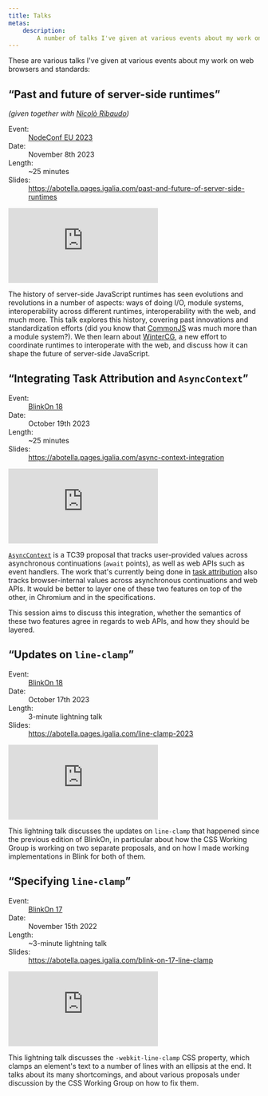 ```yaml
---
title: Talks
metas:
    description:
        A number of talks I've given at various events about my work on web browsers and standards.
---
```


These are various talks I've given at various events about my work on web
browsers and standards:

## “Past and future of server-side runtimes”

_(given together with [Nicolò Ribaudo](https://github.com/nicolo-ribaudo))_

<dl>
    <dt>Event:</dt>
    <dd><a href="https://www.nodeconf.eu">NodeConf EU 2023</a></dd>
    <dt>Date:</dt>
    <dd><time datetime="2023-11-08">November 8th 2023</time></dd>
    <dt>Length:</dt>
    <dd>~25 minutes</dd>
    <dt>Slides:</dt>
    <dd><a target="_new" href="https://abotella.pages.igalia.com/past-and-future-of-server-side-runtimes">https://abotella.pages.igalia.com/past-and-future-of-server-side-runtimes</a>
</dl>

<iframe class="youtube" src="https://www.youtube-nocookie.com/embed/LdnmN2qGo0g" title="YouTube video player: Past and future of server-side runtimes" frameborder="0" allow="picture-in-picture; web-share" allowfullscreen></iframe>

The history of server-side JavaScript runtimes has seen evolutions and
revolutions in a number of aspects: ways of doing I/O, module systems,
interoperability across different runtimes, interoperability with the web, and
much more. This talk explores this history, covering past innovations and
standardization efforts (did you know that
[CommonJS](https://wiki.commonjs.org/wiki/CommonJS) was much more than a module
system?). We then learn about [WinterCG](https://wintercg.org/), a new effort to
coordinate runtimes to interoperate with the web, and discuss how it can shape
the future of server-side JavaScript.

## “Integrating Task Attribution and `AsyncContext`”

<dl>
    <dt>Event:</dt>
    <dd><a href="https://www.chromium.org/events/blinkon-18/">BlinkOn 18</a></dd>
    <dt>Date:</dt>
    <dd><time datetime="2023-10-19">October 19th 2023</time></dd>
    <dt>Length:</dt>
    <dd>~25 minutes</dd>
    <dt>Slides:</dt>
    <dd><a target="_new" href="https://abotella.pages.igalia.com/async-context-integration">https://abotella.pages.igalia.com/async-context-integration</a></dd>
</dl>

<iframe class="youtube" src="https://www.youtube-nocookie.com/embed/vGCOwR73hC8" title="YouTube video player: Integrating Task Attribution and AsyncContext" frameborder="0" allow="picture-in-picture; web-share" allowfullscreen></iframe>

[`AsyncContext`](https://github.com/tc39/proposal-async-context) is a TC39
proposal that tracks user-provided values across asynchronous continuations
(`await` points), as well as web APIs such as event handlers. The work that's
currently being done in
[task attribution](https://docs.google.com/document/d/1_m-h9_KgDMddTS2OFP0CShr4zjU-C-up64DwCrCfBo4/edit?usp=sharing)
also tracks browser-internal values across asynchronous continuations and web
APIs. It would be better to layer one of these two features on top of the other,
in Chromium and in the specifications.

This session aims to discuss this integration, whether the semantics of these
two features agree in regards to web APIs, and how they should be layered.

## “Updates on `line-clamp`”

<dl>
    <dt>Event:</dt>
    <dd><a href="https://www.chromium.org/events/blinkon-18/">BlinkOn 18</a></dd>
    <dt>Date:</dt>
    <dd><time datetime="2023-10-17">October 17th 2023</time></dd>
    <dt>Length:</dt>
    <dd>3-minute lightning talk</dd>
    <dt>Slides:</dt>
    <dd><a target="_new" href="https://abotella.pages.igalia.com/line-clamp-2023">https://abotella.pages.igalia.com/line-clamp-2023</a></dd>
</dl>

<iframe class="youtube" src="https://www.youtube-nocookie.com/embed/VZNm7ik4hdE" title="YouTube video player: Updates on line-clamp" frameborder="0" allow="picture-in-picture; web-share" allowfullscreen></iframe>

This lightning talk discusses the updates on `line-clamp` that happened since
the previous edition of BlinkOn, in particular about how the CSS Working Group
is working on two separate proposals, and on how I made working implementations
in Blink for both of them.

## “Specifying `line-clamp`”

<dl>
    <dt>Event:</dt>
    <dd><a href="https://www.chromium.org/events/blinkon-17/">BlinkOn 17</a></dd>
    <dt>Date:</dt>
    <dd><time datetime="2022-11-15">November 15th 2022</time></dd>
    <dt>Length:</dt>
    <dd>~3-minute lightning talk</dd>
    <dt>Slides:</dt>
    <dd><a target="_new" href="https://abotella.pages.igalia.com/blink-on-17-line-clamp">https://abotella.pages.igalia.com/blink-on-17-line-clamp</a></dd>
</dl>

<iframe class="youtube" src="https://www.youtube-nocookie.com/embed/DWZ3BcDSpo0" title="YouTube video player: Updates on line-clamp" frameborder="0" allow="picture-in-picture; web-share" allowfullscreen></iframe>

This lightning talk discusses the `-webkit-line-clamp` CSS property, which
clamps an element's text to a number of lines with an ellipsis at the end. It
talks about its many shortcomings, and about various proposals under discussion
by the CSS Working Group on how to fix them.

